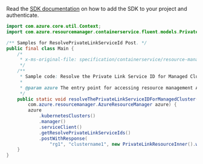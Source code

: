Read the [SDK documentation](https://github.com/Azure/azure-sdk-for-java/blob/azure-resourcemanager_2.14.0/sdk/resourcemanager/azure-resourcemanager/README.md) on how to add the SDK to your project and authenticate.

```java
import com.azure.core.util.Context;
import com.azure.resourcemanager.containerservice.fluent.models.PrivateLinkResourceInner;

/** Samples for ResolvePrivateLinkServiceId Post. */
public final class Main {
    /*
     * x-ms-original-file: specification/containerservice/resource-manager/Microsoft.ContainerService/stable/2022-02-01/examples/ResolvePrivateLinkServiceId.json
     */
    /**
     * Sample code: Resolve the Private Link Service ID for Managed Cluster.
     *
     * @param azure The entry point for accessing resource management APIs in Azure.
     */
    public static void resolveThePrivateLinkServiceIDForManagedCluster(
        com.azure.resourcemanager.AzureResourceManager azure) {
        azure
            .kubernetesClusters()
            .manager()
            .serviceClient()
            .getResolvePrivateLinkServiceIds()
            .postWithResponse(
                "rg1", "clustername1", new PrivateLinkResourceInner().withName("management"), Context.NONE);
    }
}
```
